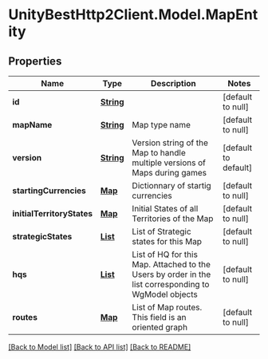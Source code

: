 # UnityBestHttp2Client.Model.MapEntity
## Properties

Name | Type | Description | Notes
------------ | ------------- | ------------- | -------------
**id** | [**String**](string.md) |  | [default to null]
**mapName** | [**String**](string.md) | Map type name | [default to null]
**version** | [**String**](string.md) | Version string of the Map to handle multiple versions of Maps during games | [default to default]
**startingCurrencies** | [**Map**](integer.md) | Dictionnary of startig currencies | [default to null]
**initialTerritoryStates** | [**Map**](WgTerritoryStateModel.md) | Initial States of all Territories of the Map | [default to null]
**strategicStates** | [**List**](string.md) | List of Strategic states for this Map | [default to null]
**hqs** | [**List**](string.md) | List of HQ for this Map. Attached to the Users by order in the list       corresponding to WgModel objects | [default to null]
**routes** | [**Map**](array.md) | List of Map routes. This field is an oriented graph | [default to null]

[[Back to Model list]](../README.md#documentation-for-models) [[Back to API list]](../README.md#documentation-for-api-endpoints) [[Back to README]](../README.md)

